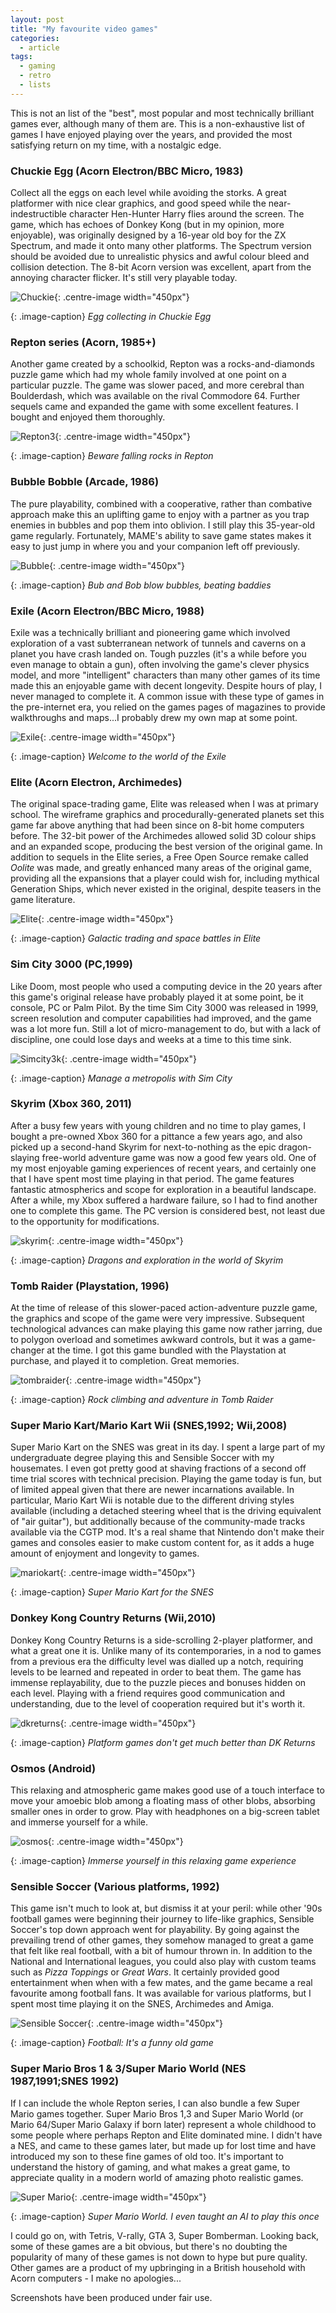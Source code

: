 ```yaml
---
layout: post
title: "My favourite video games"
categories:
  - article
tags:
  - gaming
  - retro
  - lists
---
```


This is not an list of the "best", most popular and most technically brilliant
games ever, although many of them are. This is a non-exhaustive list of games I
have enjoyed playing over the years, and provided the most satisfying return on
my time, with a nostalgic edge.

### Chuckie Egg (Acorn Electron/BBC Micro, 1983)

Collect all the eggs on each level while avoiding the storks. A great
platformer with nice clear graphics, and good speed while the
near-indestructible character Hen-Hunter Harry flies
around the screen. The game, which has echoes of Donkey Kong (but in my
opinion, more enjoyable), was originally designed by a 16-year old boy for the
ZX Spectrum, and made it onto many other platforms. The Spectrum version should
be avoided due to unrealistic physics and awful colour bleed and collision
detection. The 8-bit Acorn version was excellent, apart from the annoying
character flicker. It's still very playable today.

![Chuckie](/assets/images/chuckie.png){: .centre-image width="450px"}

{: .image-caption} 
*Egg collecting in Chuckie Egg*

### Repton series (Acorn, 1985+)

Another game created by a schoolkid, Repton
was a rocks-and-diamonds puzzle game which had my whole family involved at one
point on a particular puzzle.  The game was slower paced, and more cerebral
than Boulderdash, which was available on the rival Commodore 64.  Further
sequels came and expanded the game with some excellent features. I bought and
enjoyed them thoroughly.

![Repton3](/assets/images/repton3.png){: .centre-image width="450px"}

{: .image-caption} 
*Beware falling rocks in Repton*

### Bubble Bobble (Arcade, 1986) 

The pure playability, combined with a
cooperative, rather than combative approach make this an uplifting game to
enjoy with a partner as you trap enemies in bubbles and pop them into oblivion.
I still play this 35-year-old game regularly. Fortunately, MAME's ability to
save game states makes it easy to just jump in where you and your companion
left off previously.

![Bubble](/assets/images/bubblebobble.png){: .centre-image width="450px"}

{: .image-caption} 
*Bub and Bob blow bubbles, beating baddies*

### Exile (Acorn Electron/BBC Micro, 1988) 

Exile was a technically brilliant
and pioneering game which involved exploration of a vast subterranean network
of tunnels and caverns on a planet you have crash landed on. Tough puzzles
(it's a while before you even manage to obtain a gun), often involving the
game's clever physics model, and more "intelligent" characters than many other
games of its time made this an enjoyable game with decent longevity. Despite
hours of play, I never managed to complete it. A common issue with these type
of games in the pre-internet era, you relied on the games pages of magazines to
provide walkthroughs and maps...I probably drew my own map at some point.

![Exile](/assets/images/exile.png){: .centre-image width="450px"}

{: .image-caption} 
*Welcome to the world of the Exile*

### Elite (Acorn Electron, Archimedes) 

The original space-trading game, Elite
was released when I was at primary school. The wireframe graphics and
procedurally-generated planets set this game far above anything that had been
since on 8-bit home computers before. The 32-bit power of the Archimedes
allowed solid 3D colour ships and an expanded scope, producing the best version
of the original game. In addition to sequels in the Elite series, a Free Open
Source remake called *Oolite* was made, and greatly enhanced many areas of the
original game, providing all the expansions that a player could wish for,
including mythical Generation Ships, which never existed in the original,
despite teasers in the game literature.

![Elite](/assets/images/elite.png){: .centre-image width="450px"}

{: .image-caption} 
*Galactic trading and space battles in Elite*

### Sim City 3000 (PC,1999) 

Like Doom, most people who used a computing device
in the 20 years after this game's original release have probably played it at
some point, be it console, PC or Palm Pilot. By the time Sim City 3000 was
released in 1999, screen resolution and computer capabilities had improved, and
the game was a lot more fun. Still a lot of micro-management to do, but with a
lack of discipline, one could lose days and weeks at a time to this time sink.

![Simcity3k](/assets/images/simcity3000.png){: .centre-image width="450px"}

{: .image-caption} 
*Manage a metropolis with Sim City*

### Skyrim (Xbox 360, 2011) 

After a busy few years with young children and no
time to play games, I bought a pre-owned Xbox 360 for a pittance a few years
ago, and also picked up a second-hand Skyrim for next-to-nothing as the epic
dragon-slaying free-world adventure game was now a good few years old. One of
my most enjoyable gaming experiences of recent years, and certainly one that I
have spent most time playing in that period. The game features fantastic
atmospherics and scope for exploration in a beautiful landscape.  After a
while, my Xbox suffered a hardware failure, so I had to find another one to
complete this game. The PC version is considered best, not least due to the
opportunity for modifications.

![skyrim](/assets/images/skyrim.png){: .centre-image width="450px"}

{: .image-caption} 
*Dragons and exploration in the world of Skyrim*

### Tomb Raider (Playstation, 1996) 

At the time of release of this slower-paced
action-adventure puzzle game, the graphics and scope of the game were very
impressive.  Subsequent technological advances can make playing this game now
rather jarring, due to polygon overload and sometimes awkward controls, but it
was a game-changer at the time. I got this game bundled with the Playstation at
purchase, and played it to completion. Great memories.

![tombraider](/assets/images/tombraider.png){: .centre-image width="450px"}

{: .image-caption} 
*Rock climbing and adventure in Tomb Raider*

### Super Mario Kart/Mario Kart Wii (SNES,1992; Wii,2008) 

Super Mario Kart on the SNES was great in its day. I spent a large part of my
undergraduate degree
playing this and Sensible Soccer with my housemates. I even got pretty good at
shaving fractions of a second off time trial scores with technical precision.
Playing the game today is fun, but of limited appeal given that there are newer
incarnations available. In particular, Mario Kart Wii is notable due to the
different driving styles available (including a detached steering wheel that is
the driving equivalent of "air guitar"), but additionally because of the
community-made tracks available via the CGTP mod.  It's a real shame that
Nintendo don't make their games and consoles easier to make custom content for,
as it adds a huge amount of enjoyment and longevity to games.

![mariokart](/assets/images/mariokart.png){: .centre-image width="450px"}

{: .image-caption} 
*Super Mario Kart for the SNES*

### Donkey Kong Country Returns (Wii,2010) 

Donkey Kong Country Returns is a
side-scrolling 2-player platformer, and what a great one it is. Unlike many of
its contemporaries, in a nod to games from a previous era the difficulty level
was dialled up a notch, requiring levels to be learned and repeated in order to
beat them. The game has immense replayability, due to the puzzle pieces and
bonuses hidden on each level. Playing with a friend requires good
communication and understanding, due to the level of cooperation required but
it's worth it.

![dkreturns](/assets/images/dkreturns.png){: .centre-image width="450px"}

{: .image-caption} 
*Platform games don't get much better than DK Returns*

### Osmos (Android)

This relaxing and atmospheric game makes good use of a
touch interface to move your amoebic blob among a floating mass of other blobs,
absorbing smaller ones in order to grow. Play with headphones on a big-screen
tablet and immerse yourself for a while.

![osmos](/assets/images/osmos.png){: .centre-image width="450px"}

{: .image-caption} 
*Immerse yourself in this relaxing game experience*

### Sensible Soccer (Various platforms, 1992) 

This game isn't much to look at,
but dismiss it at your peril: while other '90s football games were beginning
their journey to life-like graphics, Sensible Soccer's top down approach went
for playability. By going against the prevailing trend of other games, they
somehow managed to great a game that felt like real football, with a bit of
humour thrown in. In addition to the National and International leagues, you
could also play with custom teams such as _Pizza Toppings_ or _Great Wars_. It
certainly provided good entertainment when when with a few mates, and the game
became a real favourite among football fans. It was available for various
platforms, but I spent most time playing it on the SNES, Archimedes and Amiga.

![Sensible Soccer](/assets/images/sensi.png){: .centre-image width="450px"}

{: .image-caption} 
*Football: It's a funny old game*

### Super Mario Bros 1 & 3/Super Mario World (NES 1987,1991;SNES 1992)

If I can include the whole Repton series, I can also bundle a few Super Mario
games together. Super Mario Bros 1,3 and Super Mario World (or Mario 64/Super
Mario Galaxy if born later) represent a whole childhood to some people where
perhaps Repton and Elite dominated mine. I didn't have a NES, and came to these
games later, but made up for lost time and have introduced my son to these fine
games of old too. It's important to understand the history of gaming, and what
makes a great game, to appreciate quality in a modern world of amazing photo
realistic games.

![Super Mario](/assets/images/supermario.png){: .centre-image width="450px"}

{: .image-caption}
*Super Mario World. I even taught an AI to play this once*

I could go on, with Tetris, V-rally, GTA 3, Super Bomberman. Looking back,
some of these games are a bit obvious, but there's no doubting the popularity
of many of these games is not down to hype but pure quality. Other games are a
product of my upbringing in a British household with Acorn computers - I make
no apologies...

Screenshots have been produced under fair use.
